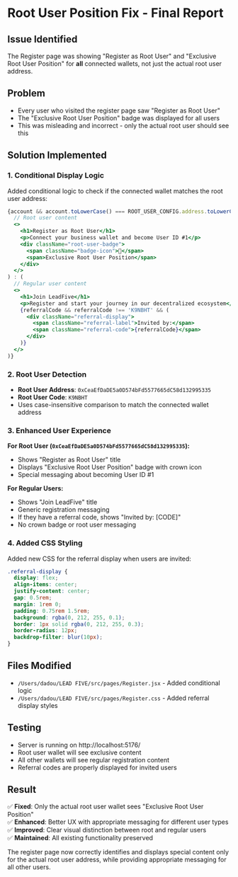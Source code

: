 # Root User Position Fix - Final Report

## Issue Identified
The Register page was showing "Register as Root User" and "Exclusive Root User Position" for **all** connected wallets, not just the actual root user address.

## Problem
- Every user who visited the register page saw "Register as Root User" 
- The "Exclusive Root User Position" badge was displayed for all users
- This was misleading and incorrect - only the actual root user should see this

## Solution Implemented

### 1. Conditional Display Logic
Added conditional logic to check if the connected wallet matches the root user address:

```jsx
{account && account.toLowerCase() === ROOT_USER_CONFIG.address.toLowerCase() ? (
  // Root user content
  <>
    <h1>Register as Root User</h1>
    <p>Connect your business wallet and become User ID #1</p>
    <div className="root-user-badge">
      <span className="badge-icon">👑</span>
      <span>Exclusive Root User Position</span>
    </div>
  </>
) : (
  // Regular user content
  <>
    <h1>Join LeadFive</h1>
    <p>Register and start your journey in our decentralized ecosystem</p>
    {referralCode && referralCode !== 'K9NBHT' && (
      <div className="referral-display">
        <span className="referral-label">Invited by:</span>
        <span className="referral-code">{referralCode}</span>
      </div>
    )}
  </>
)}
```

### 2. Root User Detection
- **Root User Address**: `0xCeaEfDaDE5a0D574bFd5577665dC58d132995335`
- **Root User Code**: `K9NBHT`
- Uses case-insensitive comparison to match the connected wallet address

### 3. Enhanced User Experience

**For Root User (`0xCeaEfDaDE5a0D574bFd5577665dC58d132995335`):**
- Shows "Register as Root User" title
- Displays "Exclusive Root User Position" badge with crown icon
- Special messaging about becoming User ID #1

**For Regular Users:**
- Shows "Join LeadFive" title
- Generic registration messaging
- If they have a referral code, shows "Invited by: [CODE]"
- No crown badge or root user messaging

### 4. Added CSS Styling
Added new CSS for the referral display when users are invited:
```css
.referral-display {
  display: flex;
  align-items: center;
  justify-content: center;
  gap: 0.5rem;
  margin: 1rem 0;
  padding: 0.75rem 1.5rem;
  background: rgba(0, 212, 255, 0.1);
  border: 1px solid rgba(0, 212, 255, 0.3);
  border-radius: 12px;
  backdrop-filter: blur(10px);
}
```

## Files Modified
- `/Users/dadou/LEAD FIVE/src/pages/Register.jsx` - Added conditional logic
- `/Users/dadou/LEAD FIVE/src/pages/Register.css` - Added referral display styles

## Testing
- Server is running on http://localhost:5176/
- Root user wallet will see exclusive content
- All other wallets will see regular registration content
- Referral codes are properly displayed for invited users

## Result
✅ **Fixed**: Only the actual root user wallet sees "Exclusive Root User Position"  
✅ **Enhanced**: Better UX with appropriate messaging for different user types  
✅ **Improved**: Clear visual distinction between root and regular users  
✅ **Maintained**: All existing functionality preserved

The register page now correctly identifies and displays special content only for the actual root user address, while providing appropriate messaging for all other users.

